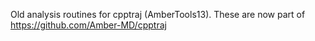 Old analysis routines for cpptraj (AmberTools13).  These are now part of
https://github.com/Amber-MD/cpptraj
